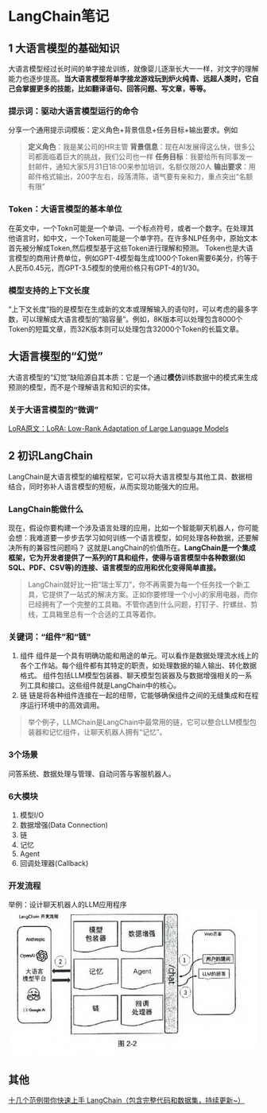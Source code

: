 # LangChain笔记
## 1 大语言模型的基础知识
大语言模型经过长时间的单字接龙训练，就像婴儿逐渐长大一一样，对文字的理解能力也逐步提高。**当大语言模型将单字接龙游戏玩到炉火纯青、远超人类时，它自己会掌握更多的技能，比如翻译语句、回答问题、写文章，等等。**

### 提示词：驱动大语言模型运行的命令
分享一个通用提示词模板：定义角色+背景信息+任务目标+输出要求。例如
> **定义角色**：我是某公司的HR主管
> **背景信息**：现在AI发展得这么快，很多公司都面临着巨大的挑战，我们公司也一样
> **任务目标**：我要给所有同事发一封邮件，通知大家5月31日18:00来参加培训，名额仅限20人
> **输出要求**：用邮件格式输出，200字左右，段落清陈，语气要有亲和力，重点突出“名额有限”

### Token：大语言模型的基本单位
在英文中，一个Tokn可能是一个单词、一个标点符号，或者一个数字。在处理其他语言时，如中文，一个Token可能是一个单字符。在许多NLP任务中，原始文本首先被分解成Token,然后模型基于这些Token进行理解和预测。
Token也是大语言模型的商用计费单位，例如GPT-4模型每生成1000个Token需要6美分，约等于人民币0.45元，而GPT-3.5模型的使用价格只有GPT-4的1/30。

### 模型支持的上下文长度
“上下文长度”指的是模型在生成新的文本或理解输入的语句时，可以考虑的最多字数，可以理解成大语言模型的“脑容量”。例如，8K版本可以处理包含8000个Token的短篇文章，而32K版本则可以处理包含32000个Token的长篇文章。

## 大语言模型的“幻觉”
大语言模型的“幻觉”缺陷源自其本质：它是一个通过**模仿**训练数据中的模式来生成预测的模型，而不是个理解语言和知识的实体。

### 关于大语言模型的“微调”
[LoRA原文：LoRA: Low-Rank Adaptation of Large Language Models](https://arxiv.org/abs/2106.09685)

## 2 初识LangChain
LangChain是大语言模型的编程框架，它可以将大语言模型与其他工具、数据相结合，同时弥补人语言模型的短板，从而实现功能强大的应用。
### LangChain能做什么
现在，假设你要构建一个涉及语言处理的应用，比如一个智能聊天机器人，你可能会想：我难道要一步步去学习如何训练一个语言模型，如何处理各种数据，还要解决所有的兼容性问题吗？
这就是LangChain的价值所在。**LangChain是一个集成框架，它为开发者提供了一系列的T具和组件，使得与语言模型中各种数据(如SQL、PDF、CSV等)的连接、语言模型的应用和优化变得简单直接。**

> LangChain就好比一把“瑞士军刀”，你不再需要为每一个任务找一个新工具，它提供了一站式的解决方案。正如你要修理一个小小的家用电器，而你已经拥有了一个完整的工具箱。不管你遇到什么问题，打钉子、拧螺丝、剪线，工具箱里总有一个合适的工具等着你。

### 关键词：“组件”和“链"

1. 组件
组件是一个具有明确功能和用途的单元。可以看作是数据处理流水线上的各个工作站。每个组件都有其特定的职责，如处理数据的输人输出、转化数据格式。
组件包括LLM模型包装器、聊天模型包装器及与数据增强相关的一系列工具和接口。这些组件就是LangChain中的核心。
2. 链
链是将各种组件连接在一起的纽带，它能够确保组件之间的无缝集成和在程序运行环境中的高效调用。
> 举个例子，LLMChain是LangChain中最常用的链，它可以整合LLM模型包装器和记忆组件，让聊天机器人拥有“记忆”。

### 3个场景
问答系统、数据处理与管理、自动问答与客服机器人。

### 6大模块
1. 模型I/O
2. 数据增强(Data Connection)
3. 链
4. 记忆
5. Agent
6. 回调处理器(Callback)

### 开发流程
举例：设计聊天机器人的LLM应用程序
![开发流程](img/开发流程.png)

## 其他
[十几个范例带你快速上手 LangChain（包含完整代码和数据集，持续更新~）](https://github.com/luckzack/langchain-examples/tree/master)




